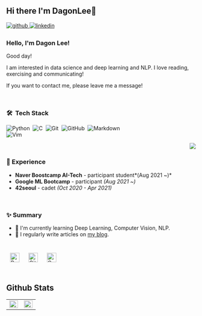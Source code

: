 ## Hi there I'm DagonLee👋


<a href="https://github.com/dagonlee" target="_blank">
<img src=https://img.shields.io/badge/github-%2324292e.svg?&style=for-the-badge&logo=github&logoColor=white alt=github style="margin-bottom: 5px;" />
</a>
<a href="https://www.linkedin.com/in/dagon-lee-692771219/" target="_blank">
<img src=https://img.shields.io/badge/linkedin-%231E77B5.svg?&style=for-the-badge&logo=linkedin&logoColor=white alt=linkedin style="margin-bottom: 5px;" />
</a>
  


### Hello, I'm Dagon Lee!

Good day!

I am interested in data science and deep learning and NLP. I love reading, exercising and communicating! 

If you want to contact me, please leave me a message!
 
<br/>

### 🛠 &nbsp;Tech Stack

![Python](https://img.shields.io/badge/-Python-05122A?style=flat&logo=python)&nbsp;
![C](https://img.shields.io/badge/-C-05122A?style=flat&logo=C&logoColor=A8B9CC)&nbsp;
![Git](https://img.shields.io/badge/-Git-05122A?style=flat&logo=git)&nbsp;
![GitHub](https://img.shields.io/badge/-GitHub-05122A?style=flat&logo=github)&nbsp;
![Markdown](https://img.shields.io/badge/-Markdown-05122A?style=flat&logo=markdown)\
![Vim](https://img.shields.io/badge/-Vim-05122A?style=flat&logo=vim)&nbsp;
<div align="right">
<img src="https://komarev.com/ghpvc/?username=jiyeoon&&style=flat-square" align="right" />
</div>  

<br/>  

### 💫 Experience
- **Naver Boostcamp AI-Tech** - participant student*(Aug 2021 ~)*
- **Google ML Bootcamp** - participant *(Aug 2021 ~)*
- **42seoul** - cadet *(Oct 2020 - Apr 2021)*  
  
<br/>  


### ✨ Summary

- 🌱 I'm currently learning Deep Learning, Computer Vision, NLP.
- 📝 I regularly write articles on [my blog](https://okemosboy.tistory.com/).  
  

<br/>  

<div sttyle='float:left'>
<img style="margin: 10px" src="https://profilinator.rishav.dev/skills-assets/python-original.svg" alt="Python" height="25" />  
<img style="margin: 10px" src="https://profilinator.rishav.dev/skills-assets/git-scm-icon.svg" alt="Git" height="25" />  
<img style="margin: 10px" src="https://profilinator.rishav.dev/skills-assets/opencv-icon.svg" alt="OpenCV" height="25" />  
</div>

<br/>  


## Github Stats  
<table><tr><td valign="top" width="50%">

<img src="https://github-readme-stats.vercel.app/api?username=Dagonlee&show_icons=true&count_private=true&hide_border=true" align="left" style="width: 100%" />

</td><td valign="top" width="50%">

<img src="https://github-readme-stats.vercel.app/api/top-langs/?username=Dagonlee&hide_border=true&layout=compact" align="left" style="width: 100%" />

</td></tr></table>  

<br/>  





<!--
**DagonLee/DagonLee** is a ✨ _special_ ✨ repository because its `README.md` (this file) appears on your GitHub profile.

Here are some ideas to get you started:

- 🔭 I’m currently working on ...
- 🌱 I’m currently learning ...
- 👯 I’m looking to collaborate on ...
- 🤔 I’m looking for help with ...
- 💬 Ask me about ...
- 📫 How to reach me: ...
- 😄 Pronouns: ...
- ⚡ Fun fact: ...
-->
